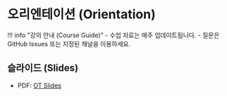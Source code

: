# 오리엔테이션 (Orientation)

!!! info "강의 안내 (Course Guide)"
    - 수업 자료는 매주 업데이트됩니다.
    - 질문은 GitHub Issues 또는 지정된 채널을 이용하세요.

## 슬라이드 (Slides)
- PDF: [OT Slides](slides/week1.pdf)